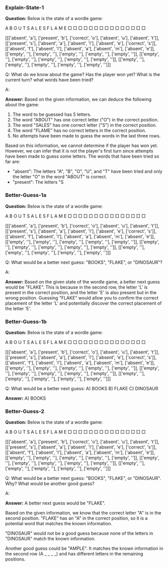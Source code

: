 ### Explain-State-1
**Question:**
Below is the state of a wordle game:

A B O U T
S A L E S
F L A M E
□ □ □ □ □
□ □ □ □ □
□ □ □ □ □

[[['absent', 'a'], ['present', 'b'], ['correct', 'o'], ['absent', 'u'], ['absent', 't']], [['present', 's'], ['absent', 'a'], ['absent', 'l'], ['absent', 'e'], ['correct', 's']], [['absent', 'f'], ['absent', 'l'], ['absent', 'a'], ['absent', 'm'], ['absent', 'e']], [['empty', ''], ['empty', ''], ['empty', ''], ['empty', ''], ['empty', '']], [['empty', ''], ['empty', ''], ['empty', ''], ['empty', ''], ['empty', '']], [['empty', ''], ['empty', ''], ['empty', ''], ['empty', ''], ['empty', '']]]

Q: What do we know about the game? Has the player won yet? What is the current turn? what words have been tried?

A:

**Answer:**
Based on the given information, we can deduce the following about the game:

1. The word to be guessed has 5 letters.
2. The word "ABOUT" has one correct letter ("O") in the correct position.
3. The word "SALES" has one correct letter ("S") in the correct position.
4. The word "FLAME" has no correct letters in the correct position.
5. No attempts have been made to guess the words in the last three rows.

Based on this information, we cannot determine if the player has won yet. However, we can infer that it is not the player's first turn since attempts have been made to guess some letters. The words that have been tried so far are:

- "absent": The letters "A", "B", "O", "U", and "T" have been tried and only the letter "O" in the word "ABOUT" is correct.
- "present": The letters "S

### Better-Guess-1a
**Question:**
Below is the state of a wordle game:

A B O U T
S A L E S
F L A M E
□ □ □ □ □
□ □ □ □ □
□ □ □ □ □

[[['absent', 'a'], ['present', 'b'], ['correct', 'o'], ['absent', 'u'], ['absent', 't']], [['present', 's'], ['absent', 'a'], ['absent', 'l'], ['absent', 'e'], ['correct', 's']], [['absent', 'f'], ['absent', 'l'], ['absent', 'a'], ['absent', 'm'], ['absent', 'e']], [['empty', ''], ['empty', ''], ['empty', ''], ['empty', ''], ['empty', '']], [['empty', ''], ['empty', ''], ['empty', ''], ['empty', ''], ['empty', '']], [['empty', ''], ['empty', ''], ['empty', ''], ['empty', ''], ['empty', '']]]

Q: What would be a better next guess: "BOOKS", "FLAKE", or "DINOSAUR"?

A: 

**Answer:**
Based on the given state of the wordle game, a better next guess would be "FLAKE". This is because in the second row, the letter 'L' is present in the correct position, and the letter 'E' is also present but in the wrong position. Guessing "FLAKE" would allow you to confirm the correct placement of the letter 'L' and potentially discover the correct placement of the letter 'E'.

### Better-Guess-1b
**Question:**
Below is the state of a wordle game:

A B O U T
S A L E S
F L A M E
□ □ □ □ □
□ □ □ □ □
□ □ □ □ □

[[['absent', 'a'], ['present', 'b'], ['correct', 'o'], ['absent', 'u'], ['absent', 't']], [['present', 's'], ['absent', 'a'], ['absent', 'l'], ['absent', 'e'], ['correct', 's']], [['absent', 'f'], ['absent', 'l'], ['absent', 'a'], ['absent', 'm'], ['absent', 'e']], [['empty', ''], ['empty', ''], ['empty', ''], ['empty', ''], ['empty', '']], [['empty', ''], ['empty', ''], ['empty', ''], ['empty', ''], ['empty', '']], [['empty', ''], ['empty', ''], ['empty', ''], ['empty', ''], ['empty', '']]]

Q: What would be a better next guess: 
A) BOOKS
B) FLAKE
C) DINOSAUR


**Answer:**
A) BOOKS

### Better-Guess-2
**Question:**
Below is the state of a wordle game:

A B O U T
S A L E S
F L A M E
□ □ □ □ □
□ □ □ □ □
□ □ □ □ □

[[['absent', 'a'], ['present', 'b'], ['correct', 'o'], ['absent', 'u'], ['absent', 't']], [['present', 's'], ['absent', 'a'], ['absent', 'l'], ['absent', 'e'], ['correct', 's']], [['absent', 'f'], ['absent', 'l'], ['absent', 'a'], ['absent', 'm'], ['absent', 'e']], [['empty', ''], ['empty', ''], ['empty', ''], ['empty', ''], ['empty', '']], [['empty', ''], ['empty', ''], ['empty', ''], ['empty', ''], ['empty', '']], [['empty', ''], ['empty', ''], ['empty', ''], ['empty', ''], ['empty', '']]]

Q: What would be a better next guess: "BOOKS", "FLAKE", or "DINOSAUR". Why? What would be another good guess?

A: 

**Answer:**
A better next guess would be "FLAKE". 

Based on the given information, we know that the correct letter "A" is in the second position. "FLAKE" has an "A" in the correct position, so it is a potential word that matches the known information.

"DINOSAUR" would not be a good guess because none of the letters in "DINOSAUR" match the known information.

Another good guess could be "AMPLE". It matches the known information in the second row (A _ _ _ _) and has different letters in the remaining positions.

